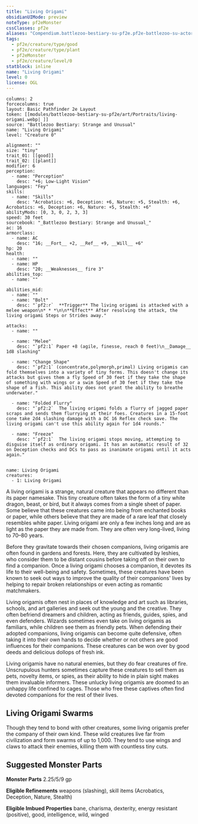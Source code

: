 ```yaml
---
title: "Living Origami"
obsidianUIMode: preview
noteType: pf2eMonster
cssClasses: pf2e
aliases: "Compendium.battlezoo-bestiary-su-pf2e.pf2e-battlezoo-su-actors.Actor.QwW2sQDMZSgMTkAH" 
tags:
  - pf2e/creature/type/good
  - pf2e/creature/type/plant
  - pf2eMonster
  - pf2e/creature/level/0
statblock: inline
name: "Living Origami"
level: 0
license: OGL
---
```


```statblock
columns: 2
forcecolumns: true
layout: Basic Pathfinder 2e Layout
token: [[modules/battlezoo-bestiary-su-pf2e/art/Portraits/living-origami.webp| ]]
source: "Battlezoo Bestiary: Strange and Unusual"
name: "Living Origami"
level: "Creature 0"

alignment: ""
size: "tiny"
trait_01: [[good]]
trait_02: [[plant]]
modifier: 6
perception:
  - name: "Perception"
    desc: "+6; Low-Light Vision"
languages: "Fey"
skills:
  - name: "Skills"
    desc: "Acrobatics: +6, Deception: +6, Nature: +5, Stealth: +6, Acrobatics: +6, Deception: +6, Nature: +5, Stealth: +6"
abilityMods: [0, 3, 0, 2, 3, 3]
speed: 30 feet
sourcebook: "_Battlezoo Bestiary: Strange and Unusual_"
ac: 16
armorclass:
  - name: AC
    desc: "16; __Fort__ +2, __Ref__ +9, __Will__ +6"
hp: 20
health:
  - name: ""
  - name: HP
    desc: "20; __Weaknesses__ fire 3"
abilities_top:
  - name: ""

abilities_mid:
  - name: ""
  - name: "Bolt"
    desc: "`pf2:r`  **Trigger** The living origami is attacked with a melee weapon\n* * *\n\n**Effect** After resolving the attack, the living origami Steps or Strides away."

attacks:
  - name: ""

  - name: "Melee"
    desc: "`pf2:1` Paper +8 (agile, finesse, reach 0 feet)\n__Damage__  1d8 slashing"

  - name: "Change Shape"
    desc: "`pf2:1` (concentrate,polymorph,primal) Living origamis can fold themselves into a variety of tiny forms. This doesn't change its attacks but gives them a fly Speed of 30 feet if they take the shape of something with wings or a swim Speed of 30 feet if they take the shape of a fish. This ability does not grant the ability to breathe underwater."

  - name: "Folded Flurry"
    desc: "`pf2:2`  The living origami folds a flurry of jagged paper scraps and sends them flurrying at their foes. Creatures in a 15-foot cone take 2d4 slashing damage with a DC 16 Reflex check save. The living origami can't use this ability again for 1d4 rounds."

  - name: "Freeze"
    desc: "`pf2:1`  The living origami stops moving, attempting to disguise itself as ordinary origami. It has an automatic result of 32 on Deception checks and DCs to pass as inanimate origami until it acts again."
 
```

```encounter-table
name: Living Origami
creatures:
  - 1: Living Origami
```



A living origami is a strange, natural creature that appears no different than its paper namesake. This tiny creature often takes the form of a tiny white dragon, beast, or bird, but it always comes from a single sheet of paper. Some believe that these creatures came into being from enchanted books or paper, while others believe that they are made of a rare leaf that closely resembles white paper. Living origami are only a few inches long and are as light as the paper they are made from. They are often very long-lived, living to 70–80 years.

Before they gravitate towards their chosen companions, living origamis are often found in gardens and forests. Here, they are cultivated by leshies, who consider them to be distant cousins before taking off on their own to find a companion. Once a living origami chooses a companion, it devotes its life to their well-being and safety. Sometimes, these creatures have been known to seek out ways to improve the quality of their companions' lives by helping to repair broken relationships or even acting as romantic matchmakers.

Living origamis often nest in places of knowledge and art such as libraries, schools, and art galleries and seek out the young and the creative. They often befriend dreamers and children, acting as friends, guides, spies, and even defenders. Wizards sometimes even take on living origamis as familiars, while children see them as friendly pets. When defending their adopted companions, living origamis can become quite defensive, often taking it into their own hands to decide whether or not others are good influences for their companions. These creatures can be won over by good deeds and delicious dollops of fresh ink.

Living origamis have no natural enemies, but they do fear creatures of fire. Unscrupulous hunters sometimes capture these creatures to sell them as pets, novelty items, or spies, as their ability to hide in plain sight makes them invaluable informers. These unlucky living origamis are doomed to an unhappy life confined to cages. Those who free these captives often find devoted companions for the rest of their lives.

## Living Origami Swarms

Though they tend to bond with other creatures, some living origamis prefer the company of their own kind. These wild creatures live far from civilization and form swarms of up to 1,000. They tend to use wings and claws to attack their enemies, killing them with countless tiny cuts.

## Suggested Monster Parts

**Monster Parts** 2.25/5/9 gp

**Eligible Refinements** weapons (slashing), skill items (Acrobatics, Deception, Nature, Stealth)

**Eligible Imbued Properties** bane, charisma, dexterity, energy resistant (positive), good, intelligence, wild, winged
